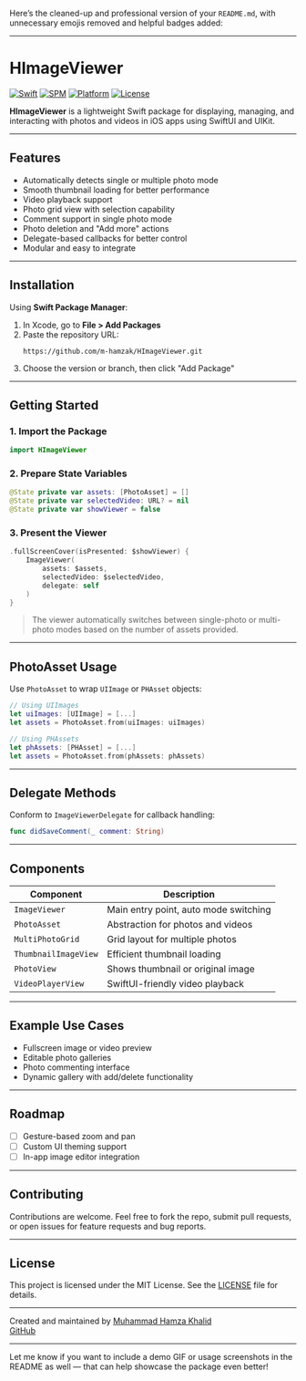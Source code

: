 Here’s the cleaned-up and professional version of your `README.md`, with unnecessary emojis removed and helpful badges added:

---

# HImageViewer

[![Swift](https://img.shields.io/badge/Swift-5.9-orange.svg)](https://swift.org)
[![SPM](https://img.shields.io/badge/SPM-Compatible-brightgreen.svg)](https://swift.org/package-manager/)
[![Platform](https://img.shields.io/badge/platform-iOS-lightgrey.svg)](https://developer.apple.com/ios/)
[![License](https://img.shields.io/github/license/m-hamzak/HImageViewer.svg)](https://github.com/m-hamzak/HImageViewer/blob/main/LICENSE)

**HImageViewer** is a lightweight Swift package for displaying, managing, and interacting with photos and videos in iOS apps using SwiftUI and UIKit.

---

## Features

- Automatically detects single or multiple photo mode
- Smooth thumbnail loading for better performance
- Video playback support
- Photo grid view with selection capability
- Comment support in single photo mode
- Photo deletion and "Add more" actions
- Delegate-based callbacks for better control
- Modular and easy to integrate

---

## Installation

Using **Swift Package Manager**:

1. In Xcode, go to **File > Add Packages**
2. Paste the repository URL:
   ```
   https://github.com/m-hamzak/HImageViewer.git
   ```
3. Choose the version or branch, then click "Add Package"

---

## Getting Started

### 1. Import the Package

```swift
import HImageViewer
```

### 2. Prepare State Variables

```swift
@State private var assets: [PhotoAsset] = []
@State private var selectedVideo: URL? = nil
@State private var showViewer = false
```

### 3. Present the Viewer

```swift
.fullScreenCover(isPresented: $showViewer) {
    ImageViewer(
        assets: $assets,
        selectedVideo: $selectedVideo,
        delegate: self
    )
}
```

> The viewer automatically switches between single-photo or multi-photo modes based on the number of assets provided.

---

## PhotoAsset Usage

Use `PhotoAsset` to wrap `UIImage` or `PHAsset` objects:

```swift
// Using UIImages
let uiImages: [UIImage] = [...]
let assets = PhotoAsset.from(uiImages: uiImages)

// Using PHAssets
let phAssets: [PHAsset] = [...]
let assets = PhotoAsset.from(phAssets: phAssets)
```

---

## Delegate Methods

Conform to `ImageViewerDelegate` for callback handling:

```swift
func didSaveComment(_ comment: String)
```

---

## Components

| Component            | Description                             |
|----------------------|-----------------------------------------|
| `ImageViewer`        | Main entry point, auto mode switching   |
| `PhotoAsset`         | Abstraction for photos and videos       |
| `MultiPhotoGrid`     | Grid layout for multiple photos         |
| `ThumbnailImageView` | Efficient thumbnail loading             |
| `PhotoView`          | Shows thumbnail or original image       |
| `VideoPlayerView`    | SwiftUI-friendly video playback         |

---

## Example Use Cases

- Fullscreen image or video preview
- Editable photo galleries
- Photo commenting interface
- Dynamic gallery with add/delete functionality

---

## Roadmap

- [ ] Gesture-based zoom and pan
- [ ] Custom UI theming support
- [ ] In-app image editor integration

---

## Contributing

Contributions are welcome. Feel free to fork the repo, submit pull requests, or open issues for feature requests and bug reports.

---

## License

This project is licensed under the MIT License. See the [LICENSE](./LICENSE) file for details.

---

Created and maintained by [Muhammad Hamza Khalid](https://www.linkedin.com/in/m-hamzak/)  
[GitHub](https://github.com/m-hamzak)

---

Let me know if you want to include a demo GIF or usage screenshots in the README as well — that can help showcase the package even better!
